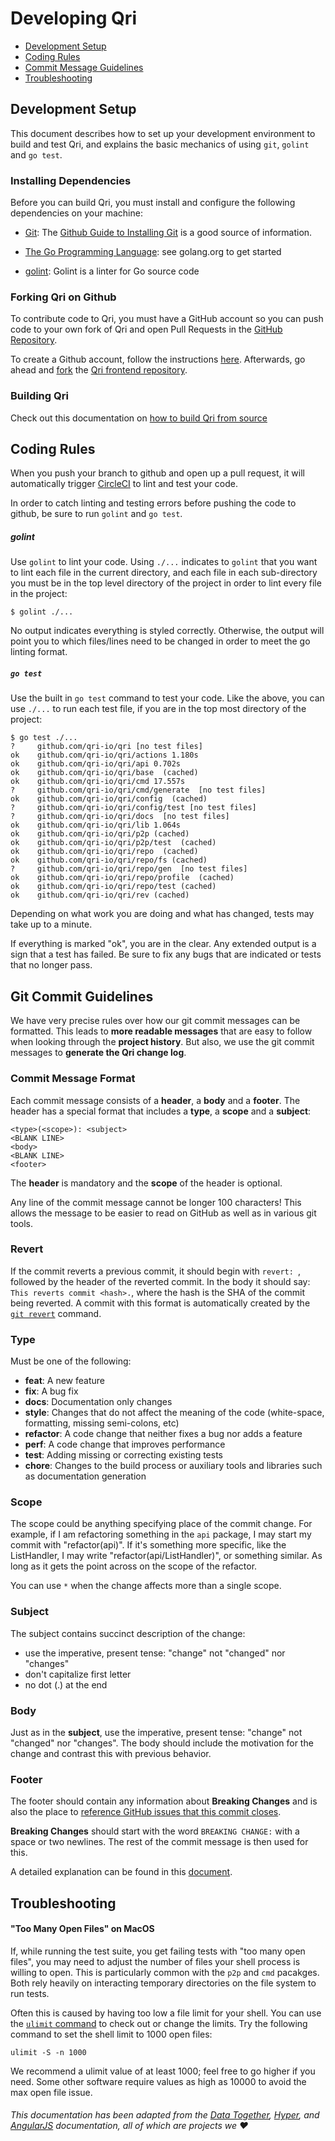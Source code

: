 # Developing Qri

* [Development Setup](#setup)
* [Coding Rules](#rules)
* [Commit Message Guidelines](#commits)
* [Troubleshooting](#troubleshooting)

## <a name="setup"></a> Development Setup

This document describes how to set up your development environment to build and test Qri, and
explains the basic mechanics of using `git`, `golint` and `go test`.

### Installing Dependencies

Before you can build Qri, you must install and configure the following dependencies on your
machine:

* [Git](http://git-scm.com/): The [Github Guide to
  Installing Git][git-setup] is a good source of information.

* [The Go Programming Language](https://golang.org): see golang.org to get started

* [golint](https://github.com/golang/lint): Golint is a linter for Go source code


### Forking Qri on Github

To contribute code to Qri, you must have a GitHub account so you can push code to your own
fork of Qri and open Pull Requests in the [GitHub Repository][github].

To create a Github account, follow the instructions [here](https://github.com/signup/free).
Afterwards, go ahead and [fork](http://help.github.com/forking) the
[Qri frontend repository][github].


### Building Qri


Check out this documentation on [how to build Qri from source](https://github.com/qri-io/qri/README.md#build)


## <a name="rules"></a> Coding Rules

When you push your branch to github and open up a pull request, it will automatically trigger  [CircleCI](https://circleci.com/about/) to lint and test your code.

In order to catch linting and testing errors before pushing the code to github, be sure to run `golint` and `go test`.

##### golint

Use `golint` to lint your code. Using `./...` indicates to `golint` that you want to lint each file in the current directory, and each file in each sub-directory you must be in the top level directory of the project in order to lint every file in the project:
```shell
$ golint ./...
```

No output indicates everything is styled correctly. Otherwise, the output will point you to which files/lines need to be changed in order to meet the go linting format.

##### `go test`

Use the built in `go test` command to test your code. Like the above, you can use `./...` to run each test file, if you are in the top most directory of the project:

```shell
$ go test ./...
?     github.com/qri-io/qri [no test files]
ok    github.com/qri-io/qri/actions 1.180s
ok    github.com/qri-io/qri/api 0.702s
ok    github.com/qri-io/qri/base  (cached)
ok    github.com/qri-io/qri/cmd 17.557s
?     github.com/qri-io/qri/cmd/generate  [no test files]
ok    github.com/qri-io/qri/config  (cached)
?     github.com/qri-io/qri/config/test [no test files]
?     github.com/qri-io/qri/docs  [no test files]
ok    github.com/qri-io/qri/lib 1.064s
ok    github.com/qri-io/qri/p2p (cached)
ok    github.com/qri-io/qri/p2p/test  (cached)
ok    github.com/qri-io/qri/repo  (cached)
ok    github.com/qri-io/qri/repo/fs (cached)
?     github.com/qri-io/qri/repo/gen  [no test files]
ok    github.com/qri-io/qri/repo/profile  (cached)
ok    github.com/qri-io/qri/repo/test (cached)
ok    github.com/qri-io/qri/rev (cached)
```

Depending on what work you are doing and what has changed, tests may take up to a minute.

If everything is marked "ok", you are in the clear. Any extended output is a sign that a test has failed. Be sure to fix any bugs that are indicated or tests that no longer pass.


## <a name="commits"></a> Git Commit Guidelines

We have very precise rules over how our git commit messages can be formatted.  This leads to **more
readable messages** that are easy to follow when looking through the **project history**.  But also,
we use the git commit messages to **generate the Qri change log**.

### Commit Message Format
Each commit message consists of a **header**, a **body** and a **footer**.  The header has a special
format that includes a **type**, a **scope** and a **subject**:

```
<type>(<scope>): <subject>
<BLANK LINE>
<body>
<BLANK LINE>
<footer>
```

The **header** is mandatory and the **scope** of the header is optional.

Any line of the commit message cannot be longer 100 characters! This allows the message to be easier
to read on GitHub as well as in various git tools.

### Revert
If the commit reverts a previous commit, it should begin with `revert: `, followed by the header
of the reverted commit.
In the body it should say: `This reverts commit <hash>.`, where the hash is the SHA of the commit
being reverted.
A commit with this format is automatically created by the [`git revert`][git-revert] command.

### Type
Must be one of the following:

* **feat**: A new feature
* **fix**: A bug fix
* **docs**: Documentation only changes
* **style**: Changes that do not affect the meaning of the code (white-space, formatting, missing
  semi-colons, etc)
* **refactor**: A code change that neither fixes a bug nor adds a feature
* **perf**: A code change that improves performance
* **test**: Adding missing or correcting existing tests
* **chore**: Changes to the build process or auxiliary tools and libraries such as documentation
  generation

### Scope
The scope could be anything specifying place of the commit change. For example, if I am refactoring something in the `api` package, I may start my commit with "refactor(api)". If it's something more specific, like the ListHandler, I may write "refactor(api/ListHandler)", or something similar. As long as it gets the point across on the scope of the refactor.

You can use `*` when the change affects more than a single scope.

### Subject
The subject contains succinct description of the change:

* use the imperative, present tense: "change" not "changed" nor "changes"
* don't capitalize first letter
* no dot (.) at the end

### Body
Just as in the **subject**, use the imperative, present tense: "change" not "changed" nor "changes".
The body should include the motivation for the change and contrast this with previous behavior.

### Footer
The footer should contain any information about **Breaking Changes** and is also the place to
[reference GitHub issues that this commit closes][closing-issues].

**Breaking Changes** should start with the word `BREAKING CHANGE:` with a space or two newlines.
The rest of the commit message is then used for this.

A detailed explanation can be found in this [document][commit-message-format].


[closing-issues]: https://help.github.com/articles/closing-issues-via-commit-messages/
[commit-message-format]: https://docs.google.com/document/d/1QrDFcIiPjSLDn3EL15IJygNPiHORgU1_OOAqWjiDU5Y/edit#
[git-revert]: https://git-scm.com/docs/git-revert
[git-setup]: https://help.github.com/articles/set-up-git
[github]: https://github.com/qri-io/frontend
[style]: https://standardjs.com
[yarn-install]: https://yarnpkg.com/en/docs/install


## <a name="troubleshooting"> Troubleshooting

#### "Too Many Open Files" on MacOS

If, while running the test suite, you get failing tests with "too many open files", you may need to adjust the number of files your shell process is willing to open. This is particularly common with the `p2p` and `cmd` pacakges. Both rely heavily on interacting temporary directories on the file system to run tests.

Often this is caused by having too low a file limit for your shell. You can use the [`ulimit` command](https://ss64.com/osx/ulimit.html) to check out or change the limits. Try the following command to set the shell limit to 1000 open files:

```
ulimit -S -n 1000
```

We recommend a ulimit value of at least 1000; feel free to go higher if you need. Some other software require values as high as 10000 to avoid the max open file issue.

###### This documentation has been adapted from the [Data Together](https://github.com/datatogether/datatogether), [Hyper](https://github.com/zeit/hyper), and [AngularJS](https://github.com/angular/angularJS) documentation, all of which are projects we :heart:
